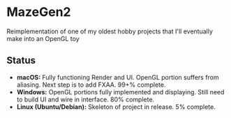 # MazeGen2
Reimplementation of one of my oldest hobby projects that I'll eventually make into an OpenGL toy

## Status

* __macOS:__ Fully functioning Render and UI. OpenGL portion suffers from aliasing. Next step is to add FXAA. 99+% complete.
* __Windows:__ OpenGL portions fully implemented and displaying. Still need to build UI and wire in interface. 80% complete.
* __Linux (Ubuntu/Debian):__ Skeleton of project in release. 5% complete.
